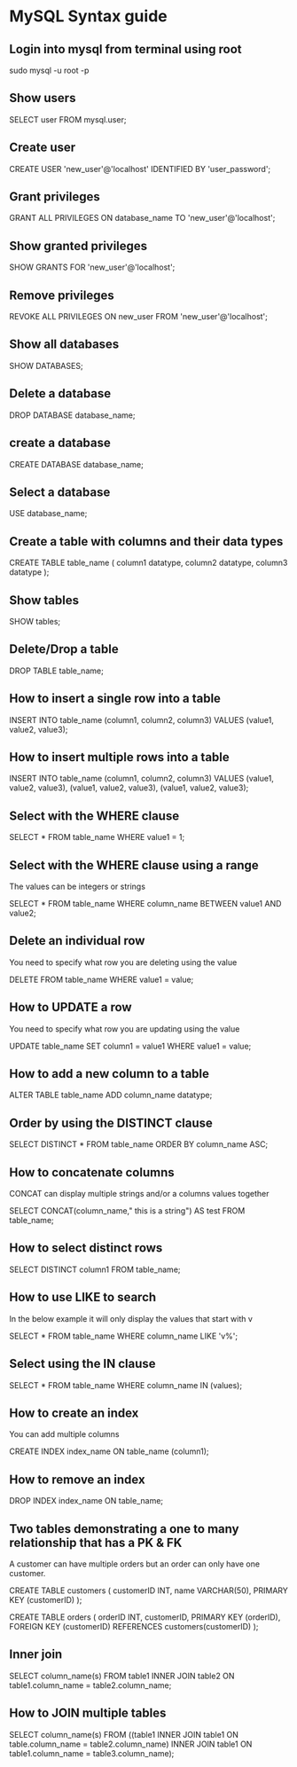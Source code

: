 # MySQL Syntax guide

## Login into mysql from terminal using root

sudo mysql -u root -p

## Show users

SELECT user FROM mysql.user;

## Create user

CREATE USER 'new_user'@'localhost' IDENTIFIED BY 'user_password';

## Grant privileges

GRANT ALL PRIVILEGES ON database_name TO 'new_user'@'localhost';

## Show granted privileges

SHOW GRANTS FOR 'new_user'@'localhost';

## Remove privileges

REVOKE ALL PRIVILEGES ON new_user FROM 'new_user'@'localhost';

## Show all databases

SHOW DATABASES;

## Delete a database

DROP DATABASE database_name;

## create a database

CREATE DATABASE database_name;

## Select a database

USE database_name;

## Create a table with columns and their data types 

CREATE TABLE table_name (
    column1 datatype,
    column2 datatype,
    column3 datatype
);

## Show tables

SHOW tables;

## Delete/Drop a table

DROP TABLE table_name;

## How to insert a single row into a table

INSERT INTO table_name (column1, column2, column3) VALUES (value1, value2, value3);

## How to insert multiple rows into a table

INSERT INTO table_name (column1, column2, column3) VALUES
(value1, value2, value3),
(value1, value2, value3),
(value1, value2, value3);

## Select with the WHERE clause

SELECT * FROM table_name WHERE value1 = 1;

## Select with the WHERE clause using a range

The values can be integers or strings

SELECT * FROM table_name WHERE column_name BETWEEN value1 AND value2;

## Delete an individual row

You need to specify what row you are deleting using the value

DELETE FROM table_name WHERE value1 = value;

## How to UPDATE a row

You need to specify what row you are updating using the value

UPDATE table_name SET column1 = value1 WHERE value1 = value;

## How to add a new column to a table

ALTER TABLE table_name ADD column_name datatype;

## Order by using the DISTINCT clause

SELECT DISTINCT * FROM table_name ORDER BY column_name ASC;

## How to concatenate columns
CONCAT can display multiple strings and/or a columns values together

SELECT CONCAT(column_name," this is a string") AS test FROM table_name;

## How to select distinct rows

SELECT DISTINCT column1 FROM table_name;

## How to use LIKE to search
In the below example it will only display the values that start with v

SELECT * FROM table_name WHERE column_name LIKE 'v%';

## Select using the IN clause

SELECT * FROM table_name WHERE column_name IN (values);

## How to create an index
You can add multiple columns

CREATE INDEX index_name ON table_name (column1);

## How to remove an index
DROP INDEX index_name ON table_name;

## Two tables demonstrating a one to many relationship that has a PK & FK

A customer can have multiple orders but an order can only have one customer.

CREATE TABLE customers (
    customerID INT,
    name VARCHAR(50),
    PRIMARY KEY (customerID)
);

CREATE TABLE orders (
    orderID INT,
    customerID,
    PRIMARY KEY (orderID),
    FOREIGN KEY (customerID) REFERENCES customers(customerID)
);

## Inner join

SELECT column_name(s) FROM table1 INNER JOIN table2 ON table1.column_name = table2.column_name;

## How to JOIN multiple tables

SELECT column_name(s) FROM ((table1 
INNER JOIN table1 ON table.column_name = table2.column_name)
INNER JOIN table1 ON table1.column_name = table3.column_name);
